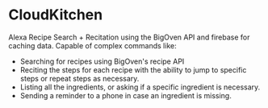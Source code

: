 # CloudKitchen
Alexa Recipe Search + Recitation using the BigOven API and firebase for caching data. Capable of complex commands like:

- Searching for recipes using BigOven's recipe API
- Reciting the steps for each recipe with the ability to jump to specific steps or repeat steps as necessary.
- Listing all the ingredients, or asking if a specific ingredient is necessary.
- Sending a reminder to a phone in case an ingredient is missing.
